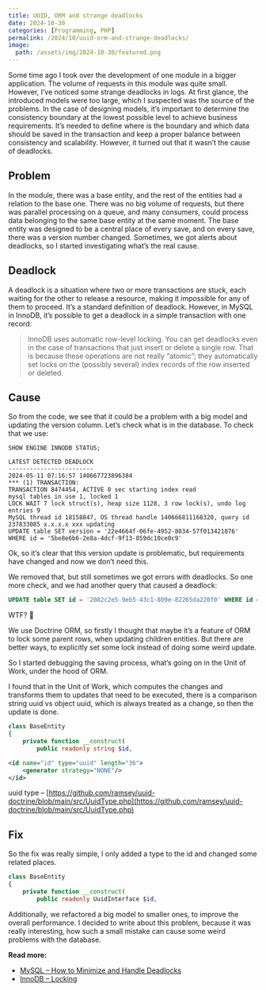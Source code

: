 ```yaml
---
title: UUID, ORM and strange deadlocks
date: 2024-10-30
categories: [Programming, PHP]
permalink: /2024/10/uuid-orm-and-strange-deadlocks/
image:
  path: /assets/img/2024-10-30/featured.png
---
```

Some time ago I took over the development of one module in a bigger application. The volume of requests in this module was quite small. However, I’ve noticed some strange deadlocks in logs. At first glance, the introduced models were too large, which I suspected was the source of the problems. In the case of designing models, it’s important to determine the consistency boundary at the lowest possible level to achieve business requirements. It’s needed to define where is the boundary and which data should be saved in the transaction and keep a proper balance between consistency and scalability. However, it turned out that it wasn’t the cause of deadlocks.

## Problem
In the module, there was a base entity, and the rest of the entities had a relation to the base one. There was no big volume of requests, but there was parallel processing on a queue, and many consumers, could process data belonging to the same base entity at the same moment. The base entity was designed to be a central place of every save, and on every save, there was a version number changed. Sometimes, we got alerts about deadlocks, so I started investigating what’s the real cause.

## Deadlock
A deadlock is a situation where two or more transactions are stuck, each waiting for the other to release a resource, making it impossible for any of them to proceed. It’s a standard definition of deadlock. However, in MySQL in InnoDB, it’s possible to get a deadlock in a simple transaction with one record:

> InnoDB uses automatic row-level locking. You can get deadlocks even in the case of transactions that just insert or delete a single row. That is because these operations are not really “atomic”; they automatically set locks on the (possibly several) index records of the row inserted or deleted.

## Cause
So from the code, we see that it could be a problem with a big model and updating the version column. Let’s check what is in the database. To check that we use:
  
```
SHOW ENGINE INNODB STATUS;
```

```
LATEST DETECTED DEADLOCK
------------------------
2024-05-11 07:16:57 140667723896384
*** (1) TRANSACTION:
TRANSACTION 8474454, ACTIVE 0 sec starting index read
mysql tables in use 1, locked 1
LOCK WAIT 7 lock struct(s), heap size 1128, 3 row lock(s), undo log entries 9
MySQL thread id 18158847, OS thread handle 140666811168320, query id 237833085 x.x.x.x xxx updating
UPDATE table SET version = '22e4664f-06fe-4952-8034-57f013421876' WHERE id = '5be8e6b6-2e8a-4dcf-9f13-859dc10ce0c9'
```

Ok, so it’s clear that this version update is problematic, but requirements have changed and now we don’t need this.

We removed that, but still sometimes we got errors with deadlocks. So one more check, and we had another query that caused a deadlock:

```sql
UPDATE table SET id = '2082c2e5-9eb5-43c1-809e-82265da220f0' WHERE id = '2082c2e5-9eb5-43c1-809e-82265da220f0'
```

WTF? 🤯

We use Doctrine ORM, so firstly I thought that maybe it’s a feature of ORM to lock some parent rows, when updating children entities. But there are better ways, to explicitly set some lock instead of doing some weird update.

So I started debugging the saving process, what’s going on in the Unit of Work, under the hood of ORM.

I found that in the Unit of Work, which computes the changes and transforms them to updates that need to be executed,  there is a comparison string uuid vs object uuid, which is always treated as a change, so then the update is done.

```php
class BaseEntity
{
    private function __construct(
        public readonly string $id,
```

```xml
<id name="id" type="uuid" length="36">
    <generator strategy="NONE"/>
</id>
```

uuid type – [https://github.com/ramsey/uuid-doctrine/blob/main/src/UuidType.php](https://github.com/ramsey/uuid-doctrine/blob/main/src/UuidType.php)

## Fix
So the fix was really simple, I only added a type to the id and changed some related places.

```php
class BaseEntity
{
    private function __construct(
        public readonly UuidInterface $id,
```

Additionally, we refactored a big model to smaller ones, to improve the overall performance. I decided to write about this problem, because it was really interesting, how such a small mistake can cause some weird problems with the database.

**Read more:** 
- [MySQL – How to Minimize and Handle Deadlocks](https://dev.mysql.com/doc/refman/8.4/en/innodb-deadlocks-handling.html)
- [InnoDB – Locking](https://dev.mysql.com/doc/refman/8.0/en/innodb-locking.html)
